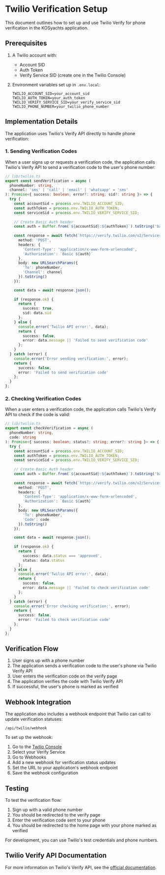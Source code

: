 # Twilio Verification Setup

This document outlines how to set up and use Twilio Verify for phone verification in the KOSyachts application.

## Prerequisites

1. A Twilio account with:
   - Account SID
   - Auth Token
   - Verify Service SID (create one in the Twilio Console)

2. Environment variables set up in `.env.local`:
   ```
   TWILIO_ACCOUNT_SID=your_account_sid
   TWILIO_AUTH_TOKEN=your_auth_token
   TWILIO_VERIFY_SERVICE_SID=your_verify_service_sid
   TWILIO_PHONE_NUMBER=your_twilio_phone_number
   ```

## Implementation Details

The application uses Twilio's Verify API directly to handle phone verification:

### 1. Sending Verification Codes

When a user signs up or requests a verification code, the application calls Twilio's Verify API to send a verification code to the user's phone number:

```typescript
// lib/twilio.ts
export const sendVerification = async (
  phoneNumber: string,
  channel: 'sms' | 'call' | 'email' | 'whatsapp' = 'sms'
): Promise<{ success: boolean; error?: string; sid?: string }> => {
  try {
    const accountSid = process.env.TWILIO_ACCOUNT_SID;
    const authToken = process.env.TWILIO_AUTH_TOKEN;
    const serviceSid = process.env.TWILIO_VERIFY_SERVICE_SID;
    
    // Create Basic Auth header
    const auth = Buffer.from(`${accountSid}:${authToken}`).toString('base64');
    
    const response = await fetch(`https://verify.twilio.com/v2/Services/${serviceSid}/Verifications`, {
      method: 'POST',
      headers: {
        'Content-Type': 'application/x-www-form-urlencoded',
        'Authorization': `Basic ${auth}`
      },
      body: new URLSearchParams({
        'To': phoneNumber,
        'Channel': channel
      }).toString()
    });

    const data = await response.json();
    
    if (response.ok) {
      return {
        success: true,
        sid: data.sid
      };
    } else {
      console.error('Twilio API error:', data);
      return {
        success: false,
        error: data.message || 'Failed to send verification code'
      };
    }
  } catch (error) {
    console.error('Error sending verification:', error);
    return {
      success: false,
      error: 'Failed to send verification code'
    };
  }
};
```

### 2. Checking Verification Codes

When a user enters a verification code, the application calls Twilio's Verify API to check if the code is valid:

```typescript
// lib/twilio.ts
export const checkVerification = async (
  phoneNumber: string,
  code: string
): Promise<{ success: boolean; status?: string; error?: string }> => {
  try {
    const accountSid = process.env.TWILIO_ACCOUNT_SID;
    const authToken = process.env.TWILIO_AUTH_TOKEN;
    const serviceSid = process.env.TWILIO_VERIFY_SERVICE_SID;
    
    // Create Basic Auth header
    const auth = Buffer.from(`${accountSid}:${authToken}`).toString('base64');
    
    const response = await fetch(`https://verify.twilio.com/v2/Services/${serviceSid}/VerificationCheck`, {
      method: 'POST',
      headers: {
        'Content-Type': 'application/x-www-form-urlencoded',
        'Authorization': `Basic ${auth}`
      },
      body: new URLSearchParams({
        'To': phoneNumber,
        'Code': code
      }).toString()
    });

    const data = await response.json();
    
    if (response.ok) {
      return {
        success: data.status === 'approved',
        status: data.status
      };
    } else {
      console.error('Twilio API error:', data);
      return {
        success: false,
        error: data.message || 'Failed to check verification code'
      };
    }
  } catch (error) {
    console.error('Error checking verification:', error);
    return {
      success: false,
      error: 'Failed to check verification code'
    };
  }
};
```

## Verification Flow

1. User signs up with a phone number
2. The application sends a verification code to the user's phone via Twilio Verify API
3. User enters the verification code on the verify page
4. The application verifies the code with Twilio Verify API
5. If successful, the user's phone is marked as verified

## Webhook Integration

The application also includes a webhook endpoint that Twilio can call to update verification statuses:

```
/api/twilio/webhook
```

To set up the webhook:

1. Go to the [Twilio Console](https://www.twilio.com/console/verify/services)
2. Select your Verify Service
3. Go to Webhooks
4. Add a new webhook for verification status updates
5. Set the URL to your application's webhook endpoint
6. Save the webhook configuration

## Testing

To test the verification flow:

1. Sign up with a valid phone number
2. You should be redirected to the verify page
3. Enter the verification code sent to your phone
4. You should be redirected to the home page with your phone marked as verified

For development, you can use Twilio's test credentials and phone numbers.

## Twilio Verify API Documentation

For more information on Twilio's Verify API, see the [official documentation](https://www.twilio.com/docs/verify/api). 